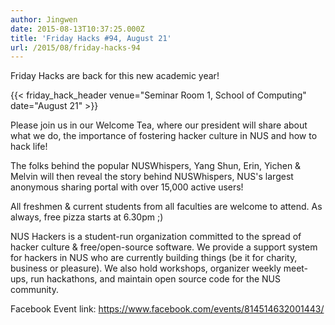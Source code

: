 ```yaml
---
author: Jingwen
date: 2015-08-13T10:37:25.000Z
title: 'Friday Hacks #94, August 21'
url: /2015/08/friday-hacks-94
---
```


Friday Hacks are back for this new academic year!

{{< friday_hack_header venue="Seminar Room 1, School of Computing" date="August 21" >}}

Please join us in our Welcome Tea, where our president will share about what we do, the importance of fostering hacker culture in NUS and how to hack life!

The folks behind the popular NUSWhispers, Yang Shun, Erin, Yichen & Melvin will then reveal the story behind NUSWhispers, NUS's largest anonymous sharing portal with over 15,000 active users!

All freshmen & current students from all faculties are welcome to attend. As always, free pizza starts at 6.30pm ;)

NUS Hackers is a student-run organization committed to the spread of hacker culture & free/open-source software. We provide a support system for hackers in NUS who are currently building things (be it for charity, business or pleasure). We also hold workshops, organizer weekly meet-ups, run hackathons, and maintain open source code for the NUS community.

Facebook Event link: https://www.facebook.com/events/814514632001443/
